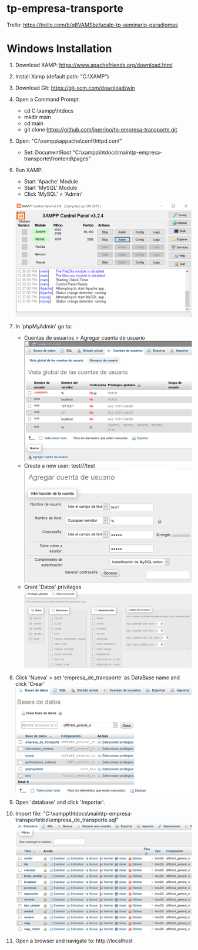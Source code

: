 # tp-empresa-transporte

Trello: https://trello.com/b/q8VAMSbz/ucalp-tp-seminario-paradigmas

# Windows Installation

1) Download XAMP: https://www.apachefriends.org/download.html

2) Install Xamp (default path: "C:\XAMP")

3) Download Git: https://git-scm.com/download/win

4) Open a Command Prompt:
    - cd C:\xampp\htdocs
    - mkdir main
    - cd main
    - git clone https://github.com/jperrino/tp-empresa-transporte.git

5) Open: "C:\xampp\appache\conf\httpd.conf"
    - Set: DocumentRoot "C:\xampp\htdocs\main\tp-empresa-transporte\frontend\pages"

6) Run XAMP:
    - Start 'Apache' Module
    - Start 'MySQL' Module
    - Click 'MySQL' > 'Admin'

    ![Xamp Control Panel](/pics/xamp_1.png)

7) In 'phpMyAdmin' go to:
    - Cuentas de usuarios > Agregar cuenta de usuario
    ![Xamp php My Admin 1](/pics/xamp_2.png)
    - Create a new user: test///test
    ![Xamp php My Admin 2](/pics/xamp_3.png)
    - Grant 'Datos' privileges
    ![Xamp php My Admin 3](/pics/xamp_4.png)

8) Click 'Nueva' > set 'empresa_de_transporte' as DataBase name and click 'Crear'
![Xamp php My Admin DB 1](/pics/xamp_5.png)

9) Open 'database' and click 'Importar'.

10) Import file: "C:\xampp\htdocs\main\tp-empresa-transporte\bd\empresa_de_transporte.sql"
![Xamp php My Admin DB 2](/pics/xamp_6.png)

11) Open a browser and navigate to:
http://localhost
